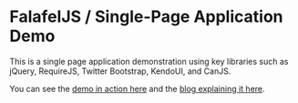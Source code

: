 FalafelJS / Single-Page Application Demo
========================================
This is a single page application demonstration using key libraries such as jQuery, RequireJS, Twitter Bootstrap, KendoUI, and CanJS.

You can see the <a href="http://dev.falafel.com/github/falafeljs-spa-demo" target="_blank">demo in action here</a> and the  <a href="http://blog.falafel.com/Blogs/basem-emara/2013/01/07/building-single-page-applications-with-canjs-and-requirejs" target="_blank">blog explaining it here</a>.
